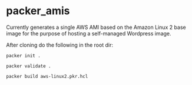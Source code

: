 # packer_amis
Currently generates a single AWS AMI based on the Amazon Linux 2 base image for the purpose of hosting a self-managed Wordpress image.

After cloning do the following in the root dir:

`packer init .`

`packer validate .`

`packer build aws-linux2.pkr.hcl`
